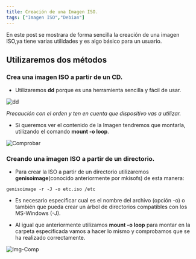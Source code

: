 ```yaml
---
title: Creación de una Imagen ISO.
tags: ["Imagen ISO","Debian"]
---
```

En este post se mostrara de forma sencilla la creación de una imagen ISO,ya tiene varias utilidades y es algo básico para un usuario.

## Utilizaremos dos métodos

### Crea una imagen ISO a partir de un CD.

- Utilizaremos __dd__ porque es una herramienta sencilla y fácil de usar.

![dd](/QuestTIC/img-post/img-iso/dd.png)

*Precaución con el orden y ten en cuenta que dispositivo vas a utilizar.*


- Si queremos ver el contenido de la Imagen tendremos que montarla, utilizando el
comando __mount -o loop__.

![Comprobar](/QuestTIC/img-post/img-iso/comprobación.png)


### Creando una imagen ISO a partir de un directorio.

- Para crear la ISO a partir de un directorio utilizaremos __genisoimage__(conocido anteriormente por mkisofs) de esta manera:

`genisoimage -r -J -o etc.iso /etc`

- Es necesario especificar cual es el nombre del archivo (opción -o) o también que
pueda crear un árbol de directorios compatibles con los MS-Windows (-J).

- Al igual que anteriormente utilizamos __mount -o loop__ para montar en la
carpeta especificada vamos a hacer lo mismo y comprobamos que se ha realizado correctamente.

![Img-Comp](/QuestTIC/img-post/img-iso/imgcomp.png)

